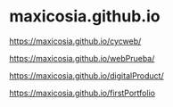# maxicosia.github.io
 
https://maxicosia.github.io/cycweb/

https://maxicosia.github.io/webPrueba/

https://maxicosia.github.io/digitalProduct/

https://maxicosia.github.io/firstPortfolio
